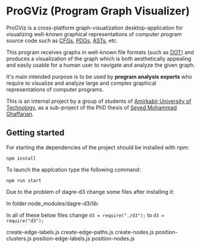 # ProGViz (Program Graph Visualizer)
ProGViz is a cross-platform graph-visualization desktop-application for visualizing well-known graphical representations of computer program source code such as [CFGs](https://en.wikipedia.org/wiki/Control_flow_graph), [PDGs](https://en.wikipedia.org/wiki/Program_Dependence_Graph), [ASTs](https://en.wikipedia.org/wiki/Abstract_syntax_tree), etc.

This program receives graphs in well-known file formats (such as [DOT](https://en.wikipedia.org/wiki/DOT_(graph_description_language))) and produces a visualization of the graph which is both aesthetically appealing and easily usable for a human user to navigate and analyze the given graph.

It's main intended purpose is to be used by **program analysis experts** who require to visualize and analyze large and complex graphical representations of computer programs.

This is an internal project by a group of students of [Amirkabir University of Technology](http://aut.ac.ir), as a sub-project of the PhD thesis of [Seyed Mohammad Ghaffarian](http://linkedin.com/in/smghaffarian).

## Getting started
For starting the dependencies of the project should be installed with npm:

`npm install`

To launch the applcation type the following command:

`npm run start`

Due to the problem of dagre-d3 change some files after installing it:

In folder:node_modules/dagre-d3/lib:

In all of these below files change `d3 = require("./d3");` to `d3 = require("d3");`

create-edge-labels.js
create-edge-paths.js
create-nodes.js
position-clusters.js
position-edge-labels.js
position-nodes.js
